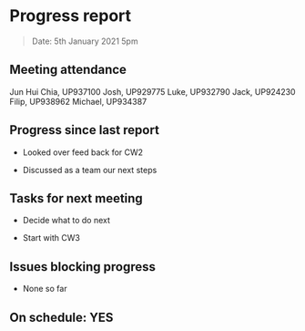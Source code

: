 # Progress report

> Date: 5th January 2021 5pm

## Meeting attendance

Jun Hui Chia, UP937100
Josh, UP929775
Luke, UP932790
Jack, UP924230
Filip, UP938962
Michael, UP934387

## Progress since last report

* Looked over feed back for CW2

* Discussed as a team our next steps

## Tasks for next meeting

* Decide what to do next

* Start with CW3

## Issues blocking progress

* None so far

## On schedule: YES